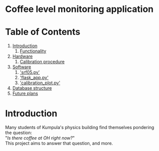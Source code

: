 

# Coffee level monitoring application

# Table of Contents

1. [Introduction](#introduction)
   1. [Functionality](#functionality)
2. [Hardware](#hardware)
   1. [Calibration procedure](#calibration)
3. [Software](#software)
   1. ['srf05.py'](#rpiscript)
   2. ['flask_app.py'](#flaskapp)
   3. ['calibration_plot.py'](#calibrationplot)
4. [Database structure](#data)
5. [Future plans](#future)

# Introduction
Many students of Kumpula's physics building find themselves pondering the question: <br>
"_Is there coffee at OH right now?_"<br>
This project aims to answer that question, and more.